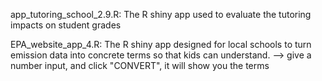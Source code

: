 app_tutoring_school_2.9.R: The R shiny app used to evaluate the tutoring impacts on student grades



EPA_website_app_4.R: The R shiny app designed for local schools to turn emission data into concrete terms so that kids can understand. --> give a number input, and click "CONVERT", it will show you the terms
